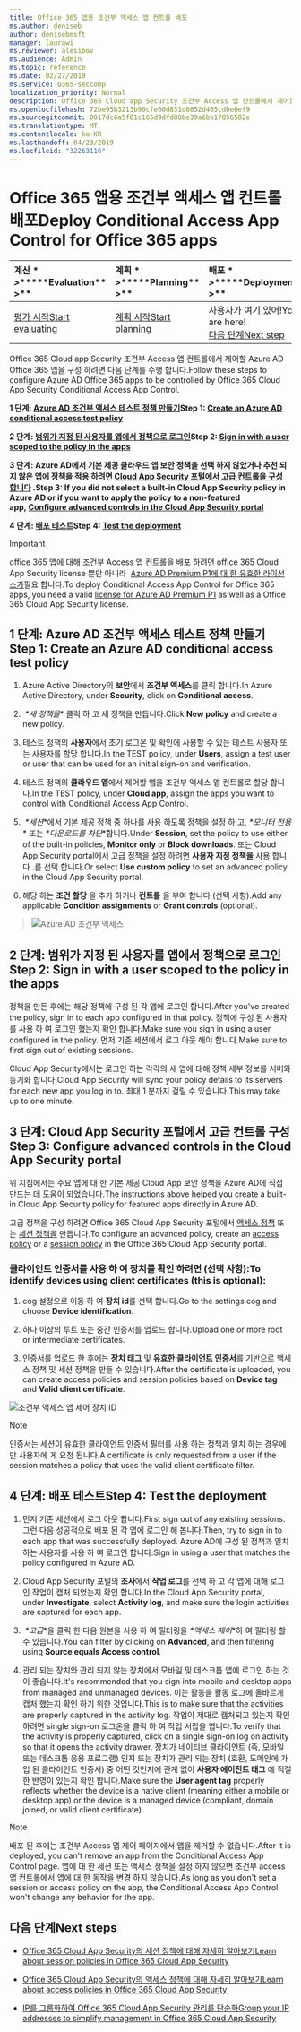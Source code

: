 ```yaml
---
title: Office 365 앱용 조건부 액세스 앱 컨트롤 배포
ms.author: deniseb
author: denisebmsft
manager: laurawi
ms.reviewer: alesibov
ms.audience: Admin
ms.topic: reference
ms.date: 02/27/2019
ms.service: O365-seccomp
localization_priority: Normal
description: Office 365 Cloud app Security 조건부 Access 앱 컨트롤에서 제어할 Azure AD Office 365 앱을 구성 하려면 다음 단계를 수행 합니다.
ms.openlocfilehash: 72be95b3213b90cfe60d851d0852d465cdbe6ef9
ms.sourcegitcommit: 0017dc6a5f81c165d9dfd88be39a6bb17856582e
ms.translationtype: MT
ms.contentlocale: ko-KR
ms.lasthandoff: 04/23/2019
ms.locfileid: "32263116"
---
```

# <a name="deploy-conditional-access-app-control-for-office-365-apps"></a><span data-ttu-id="6d7e6-103">Office 365 앱용 조건부 액세스 앱 컨트롤 배포</span><span class="sxs-lookup"><span data-stu-id="6d7e6-103">Deploy Conditional Access App Control for Office 365 apps</span></span>

|<span data-ttu-id="6d7e6-104">계산 \* *\>*\*</span><span class="sxs-lookup"><span data-stu-id="6d7e6-104">\*\*\*\*Evaluation\*\* \>\*\*</span></span>|<span data-ttu-id="6d7e6-105">계획 \* *\>*\*</span><span class="sxs-lookup"><span data-stu-id="6d7e6-105">\*\*\*\*Planning\*\* \>\*\*</span></span>|<span data-ttu-id="6d7e6-106">배포 \* *\>*\*</span><span class="sxs-lookup"><span data-stu-id="6d7e6-106">\*\*\*\*Deployment\*\* \>\*\*</span></span>|<span data-ttu-id="6d7e6-107">사용률 \* \* \* \*</span><span class="sxs-lookup"><span data-stu-id="6d7e6-107">\*\*\*\*Utilization\*\*\*\*</span></span>|
|:-----|:-----|:-----|:-----|
|[<span data-ttu-id="6d7e6-108">평가 시작</span><span class="sxs-lookup"><span data-stu-id="6d7e6-108">Start evaluating</span></span>](office-365-cas-overview.md) <br/> |[<span data-ttu-id="6d7e6-109">계획 시작</span><span class="sxs-lookup"><span data-stu-id="6d7e6-109">Start planning</span></span>](get-ready-for-office-365-cas.md) <br/> |<span data-ttu-id="6d7e6-110">사용자가 여기 있어!</span><span class="sxs-lookup"><span data-stu-id="6d7e6-110">You are here!</span></span>  <br/> [<span data-ttu-id="6d7e6-111">다음 단계</span><span class="sxs-lookup"><span data-stu-id="6d7e6-111">Next step</span></span>](ocas-session-policies.md) <br/> |[<span data-ttu-id="6d7e6-112">활용 시작</span><span class="sxs-lookup"><span data-stu-id="6d7e6-112">Start utilizing</span></span>](utilization-activities-for-ocas.md) <br/> |

<span data-ttu-id="6d7e6-113">Office 365 Cloud app Security 조건부 Access 앱 컨트롤에서 제어할 Azure AD Office 365 앱을 구성 하려면 다음 단계를 수행 합니다.</span><span class="sxs-lookup"><span data-stu-id="6d7e6-113">Follow these steps to configure Azure AD Office 365 apps to be controlled by Office 365 Cloud App Security Conditional Access App Control.</span></span>

<span data-ttu-id="6d7e6-114">**1 단계: [Azure AD 조건부 액세스 테스트 정책 만들기](#step-1-create-an-azure-ad-conditional-access-test-policy)**</span><span class="sxs-lookup"><span data-stu-id="6d7e6-114">**Step 1: [Create an Azure AD conditional access test policy](#step-1-create-an-azure-ad-conditional-access-test-policy)**</span></span>

<span data-ttu-id="6d7e6-115">**2 단계: [범위가 지정 된 사용자를 앱에서 정책으로 로그인](#step-2-sign-in-with-a-user-scoped-to-the-policy-in-the-apps)**</span><span class="sxs-lookup"><span data-stu-id="6d7e6-115">**Step 2: [Sign in with a user scoped to the policy in the apps](#step-2-sign-in-with-a-user-scoped-to-the-policy-in-the-apps)**</span></span>

<span data-ttu-id="6d7e6-116">**3 단계: Azure AD에서 기본 제공 클라우드 앱 보안 정책을 선택 하지 않았거나 추천 되지 않은 앱에 정책을 적용 하려면 [Cloud App Security 포털에서 고급 컨트롤을 구성 합니다](#step-3-configure-advanced-controls-in-the-cloud-app-security-portal) .**</span><span class="sxs-lookup"><span data-stu-id="6d7e6-116">**Step 3: If you did not select a built-in Cloud App Security policy in Azure AD or if you want to apply the policy to a non-featured app, [Configure advanced controls in the Cloud App Security portal](#step-3-configure-advanced-controls-in-the-cloud-app-security-portal)**</span></span>

<span data-ttu-id="6d7e6-117">**4 단계: [배포 테스트](#step-4-test-the-deployment)**</span><span class="sxs-lookup"><span data-stu-id="6d7e6-117">**Step 4: [Test the deployment](#step-4-test-the-deployment)**</span></span>

> [!IMPORTANT]
> <span data-ttu-id="6d7e6-118">office 365 앱에 대해 조건부 Access 앱 컨트롤을 배포 하려면 office 365 Cloud App Security license 뿐만 아니라  [Azure AD Premium P1에 대 한 유효한 라이선스가](https://docs.microsoft.com/azure/active-directory/license-users-groups)필요 합니다.</span><span class="sxs-lookup"><span data-stu-id="6d7e6-118">To deploy Conditional Access App Control for Office 365 apps, you need a valid [license for Azure AD Premium P1](https://docs.microsoft.com/azure/active-directory/license-users-groups) as well as a Office 365 Cloud App Security license.</span></span>

## <a name="step-1-create-an-azure-ad-conditional-access-test-policy"></a><span data-ttu-id="6d7e6-119">1 단계: Azure AD 조건부 액세스 테스트 정책 만들기</span><span class="sxs-lookup"><span data-stu-id="6d7e6-119">Step 1: Create an Azure AD conditional access test policy</span></span> 

1. <span data-ttu-id="6d7e6-120">Azure Active Directory의 **보안**에서 **조건부 액세스**를 클릭 합니다.</span><span class="sxs-lookup"><span data-stu-id="6d7e6-120">In Azure Active Directory, under **Security**, click on **Conditional access**.</span></span>

2. <span data-ttu-id="6d7e6-121"> *\*새 정책을** 클릭 하 고 새 정책을 만듭니다.</span><span class="sxs-lookup"><span data-stu-id="6d7e6-121">Click **New policy** and create a new policy.</span></span>

3. <span data-ttu-id="6d7e6-122">테스트 정책의 **사용자**에서 초기 로그온 및 확인에 사용할 수 있는 테스트 사용자 또는 사용자를 할당 합니다.</span><span class="sxs-lookup"><span data-stu-id="6d7e6-122">In the TEST policy, under **Users**, assign a test user or user that can be used for an initial sign-on and verification.</span></span>

4. <span data-ttu-id="6d7e6-123">테스트 정책의 **클라우드 앱**에서 제어할 앱을 조건부 액세스 앱 컨트롤로 할당 합니다.</span><span class="sxs-lookup"><span data-stu-id="6d7e6-123">In the TEST policy, under **Cloud app**, assign the apps you want to control with Conditional Access App Control.</span></span>

5. <span data-ttu-id="6d7e6-124"> *\*세션*\*에서 기본 제공 정책 중 하나를 사용 하도록 정책을 설정 하 고, *\*모니터 전용** 또는 *\*다운로드를 차단*\*합니다.</span><span class="sxs-lookup"><span data-stu-id="6d7e6-124">Under **Session**, set the policy to use either of the built-in policies, **Monitor only** or **Block downloads**.</span></span> <span data-ttu-id="6d7e6-125">또는 Cloud App Security portal에서 고급 정책을 설정 하려면 **사용자 지정 정책을** 사용 합니다 .를 선택 합니다.</span><span class="sxs-lookup"><span data-stu-id="6d7e6-125">Or select **Use custom policy** to set an advanced policy in the Cloud App Security portal.</span></span>

6. <span data-ttu-id="6d7e6-126">해당 하는 **조건 할당** 을 추가 하거나 **컨트롤** 을 부여 합니다 (선택 사항).</span><span class="sxs-lookup"><span data-stu-id="6d7e6-126">Add any applicable **Condition assignments** or **Grant controls** (optional).</span></span>

> ![Azure AD 조건부 액세스](media/image1.png)

## <a name="step-2-sign-in-with-a-user-scoped-to-the-policy-in-the-apps"></a><span data-ttu-id="6d7e6-128">2 단계: 범위가 지정 된 사용자를 앱에서 정책으로 로그인</span><span class="sxs-lookup"><span data-stu-id="6d7e6-128">Step 2: Sign in with a user scoped to the policy in the apps</span></span> 

<span data-ttu-id="6d7e6-129">정책을 만든 후에는 해당 정책에 구성 된 각 앱에 로그인 합니다.</span><span class="sxs-lookup"><span data-stu-id="6d7e6-129">After you've created the policy, sign in to each app configured in that policy.</span></span> <span data-ttu-id="6d7e6-130">정책에 구성 된 사용자를 사용 하 여 로그인 했는지 확인 합니다.</span><span class="sxs-lookup"><span data-stu-id="6d7e6-130">Make sure you sign in using a user configured in the policy.</span></span> <span data-ttu-id="6d7e6-131">먼저 기존 세션에서 로그 아웃 해야 합니다.</span><span class="sxs-lookup"><span data-stu-id="6d7e6-131">Make sure to first sign out of existing sessions.</span></span>

<span data-ttu-id="6d7e6-132">Cloud App Security에서는 로그인 하는 각각의 새 앱에 대해 정책 세부 정보를 서버와 동기화 합니다.</span><span class="sxs-lookup"><span data-stu-id="6d7e6-132">Cloud App Security will sync your policy details to its servers for each new app you log in to.</span></span> <span data-ttu-id="6d7e6-133">최대 1 분까지 걸릴 수 있습니다.</span><span class="sxs-lookup"><span data-stu-id="6d7e6-133">This may take up to one minute.</span></span>

## <a name="step-3-configure-advanced-controls-in-the-cloud-app-security-portal"></a><span data-ttu-id="6d7e6-134">3 단계: Cloud App Security 포털에서 고급 컨트롤 구성</span><span class="sxs-lookup"><span data-stu-id="6d7e6-134">Step 3: Configure advanced controls in the Cloud App Security portal</span></span> 

<span data-ttu-id="6d7e6-135">위 지침에서는 주요 앱에 대 한 기본 제공 Cloud App 보안 정책을 Azure AD에 직접 만드는 데 도움이 되었습니다.</span><span class="sxs-lookup"><span data-stu-id="6d7e6-135">The instructions above helped you create a built-in Cloud App Security policy for featured apps directly in Azure AD.</span></span>

<span data-ttu-id="6d7e6-136">고급 정책을 구성 하려면 Office 365 Cloud App Security 포털에서 [액세스 정책](ocas-access-policies.md) 또는 [세션 정책을](ocas-session-policies.md) 만듭니다.</span><span class="sxs-lookup"><span data-stu-id="6d7e6-136">To configure an advanced policy, create an [access policy](ocas-access-policies.md) or a [session policy](ocas-session-policies.md) in the Office 365 Cloud App Security portal.</span></span>

### <a name="to-identify-devices-using-client-certificates-this-is-optional"></a><span data-ttu-id="6d7e6-137">클라이언트 인증서를 사용 하 여 장치를 확인 하려면 (선택 사항):</span><span class="sxs-lookup"><span data-stu-id="6d7e6-137">To identify devices using client certificates (this is optional):</span></span>

1. <span data-ttu-id="6d7e6-138">cog 설정으로 이동 하 여 **장치 id**를 선택 합니다.</span><span class="sxs-lookup"><span data-stu-id="6d7e6-138">Go to the settings cog and choose **Device identification**.</span></span>

2. <span data-ttu-id="6d7e6-139">하나 이상의 루트 또는 중간 인증서를 업로드 합니다.</span><span class="sxs-lookup"><span data-stu-id="6d7e6-139">Upload one or more root or intermediate certificates.</span></span>

3. <span data-ttu-id="6d7e6-140">인증서를 업로드 한 후에는 **장치 태그** 및 **유효한 클라이언트 인증서**를 기반으로 액세스 정책 및 세션 정책을 만들 수 있습니다.</span><span class="sxs-lookup"><span data-stu-id="6d7e6-140">After the certificate is uploaded, you can create access policies and session policies based on **Device tag** and **Valid client certificate**.</span></span>

![조건부 액세스 앱 제어 장치 ID](media/image2.png)

> [!NOTE]
> <span data-ttu-id="6d7e6-142">인증서는 세션이 유효한 클라이언트 인증서 필터를 사용 하는 정책과 일치 하는 경우에만 사용자에 게 요청 됩니다.</span><span class="sxs-lookup"><span data-stu-id="6d7e6-142">A certificate is only requested from a user if the session matches a policy that uses the valid client certificate filter.</span></span>
> 
## <a name="step-4-test-the-deployment"></a><span data-ttu-id="6d7e6-143">4 단계: 배포 테스트</span><span class="sxs-lookup"><span data-stu-id="6d7e6-143">Step 4: Test the deployment</span></span> 

1. <span data-ttu-id="6d7e6-144">먼저 기존 세션에서 로그 아웃 합니다.</span><span class="sxs-lookup"><span data-stu-id="6d7e6-144">First sign out of any existing sessions.</span></span> <span data-ttu-id="6d7e6-145">그런 다음 성공적으로 배포 된 각 앱에 로그인 해 봅니다.</span><span class="sxs-lookup"><span data-stu-id="6d7e6-145">Then, try to sign in to each app that was successfully deployed.</span></span> <span data-ttu-id="6d7e6-146">Azure AD에 구성 된 정책과 일치 하는 사용자를 사용 하 여 로그인 합니다.</span><span class="sxs-lookup"><span data-stu-id="6d7e6-146">Sign in using a user that matches the policy configured in Azure AD.</span></span>

2. <span data-ttu-id="6d7e6-147">Cloud App Security 포털의 **조사**에서 **작업 로그**를 선택 하 고 각 앱에 대해 로그인 작업이 캡처 되었는지 확인 합니다.</span><span class="sxs-lookup"><span data-stu-id="6d7e6-147">In the Cloud App Security portal, under **Investigate**, select **Activity log**, and make sure the login activities are captured for each app.</span></span>

3. <span data-ttu-id="6d7e6-148"> *\*고급*\*을 클릭 한 다음 원본을 사용 하 여 필터링을 *\*액세스 제어*\*하 여 필터링 할 수 있습니다.</span><span class="sxs-lookup"><span data-stu-id="6d7e6-148">You can filter by clicking on **Advanced**, and then filtering using **Source equals Access control**.</span></span>

4. <span data-ttu-id="6d7e6-149">관리 되는 장치와 관리 되지 않는 장치에서 모바일 및 데스크톱 앱에 로그인 하는 것이 좋습니다.</span><span class="sxs-lookup"><span data-stu-id="6d7e6-149">It's recommended that you sign into mobile and desktop apps from managed and unmanaged devices.</span></span> <span data-ttu-id="6d7e6-150">이는 활동을 활동 로그에 올바르게 캡처 했는지 확인 하기 위한 것입니다.</span><span class="sxs-lookup"><span data-stu-id="6d7e6-150">This is to make sure that the activities are properly captured in the activity log.</span></span> <span data-ttu-id="6d7e6-151">작업이 제대로 캡처되고 있는지 확인 하려면 single sign-on 로그온을 클릭 하 여 작업 서랍을 엽니다.</span><span class="sxs-lookup"><span data-stu-id="6d7e6-151">To verify that the activity is properly captured, click on a single sign-on log on activity so that it opens the activity drawer.</span></span> <span data-ttu-id="6d7e6-152">장치가 네이티브 클라이언트 (즉, 모바일 또는 데스크톱 응용 프로그램) 인지 또는 장치가 관리 되는 장치 (호환, 도메인에 가입 된 클라이언트 인증서) 중 어떤 것인지에 관계 없이 **사용자 에이전트 태그** 에 적절 한 반영이 있는지 확인 합니다.</span><span class="sxs-lookup"><span data-stu-id="6d7e6-152">Make sure the **User agent tag** properly reflects whether the device is a native client (meaning either a mobile or desktop app) or the device is a managed device (compliant, domain joined, or valid client certificate).</span></span>

> [!NOTE]
> <span data-ttu-id="6d7e6-153">배포 된 후에는 조건부 Access 앱 제어 페이지에서 앱을 제거할 수 없습니다.</span><span class="sxs-lookup"><span data-stu-id="6d7e6-153">After it is deployed, you can't remove an app from the Conditional Access App Control page.</span></span> <span data-ttu-id="6d7e6-154">앱에 대 한 세션 또는 액세스 정책을 설정 하지 않으면 조건부 access 앱 컨트롤에서 앱에 대 한 동작을 변경 하지 않습니다.</span><span class="sxs-lookup"><span data-stu-id="6d7e6-154">As long as you don't set a session or access policy on the app, the Conditional Access App Control won't change any behavior for the app.</span></span>

## <a name="next-steps"></a><span data-ttu-id="6d7e6-155">다음 단계</span><span class="sxs-lookup"><span data-stu-id="6d7e6-155">Next steps</span></span>

- [<span data-ttu-id="6d7e6-156">Office 365 Cloud App Security의 세션 정책에 대해 자세히 알아보기</span><span class="sxs-lookup"><span data-stu-id="6d7e6-156">Learn about session policies in Office 365 Cloud App Security</span></span>](ocas-session-policies.md)

- [<span data-ttu-id="6d7e6-157">Office 365 Cloud App Security의 액세스 정책에 대해 자세히 알아보기</span><span class="sxs-lookup"><span data-stu-id="6d7e6-157">Learn about access policies in Office 365 Cloud App Security</span></span>](ocas-access-policies.md) 

- [<span data-ttu-id="6d7e6-158">IP를 그룹화하여 Office 365 Cloud App Security 관리를 단순화</span><span class="sxs-lookup"><span data-stu-id="6d7e6-158">Group your IP addresses to simplify management in Office 365 Cloud App Security</span></span>](group-your-ip-addresses-in-ocas.md)